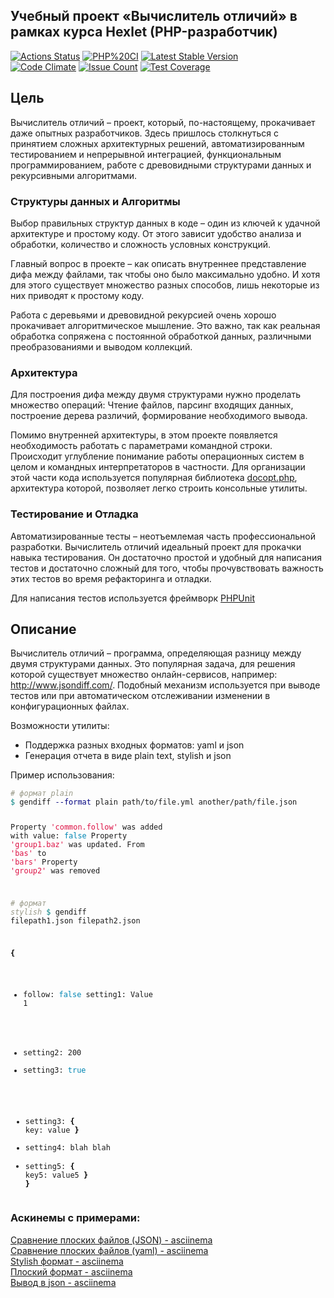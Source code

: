 ## Учебный проект «Вычислитель отличий» в рамках курса Hexlet (PHP-разработчик)
[![Actions Status](https://github.com/MT-cod/php-project-lvl2/workflows/hexlet-check/badge.svg)](https://github.com/MT-cod/php-project-lvl2/actions)
[![PHP%20CI](https://github.com/MT-cod/php-project-lvl2/workflows/PHP%20CI/badge.svg)](https://github.com/MT-cod/php-project-lvl2/actions)
[![Latest Stable Version](https://img.shields.io/packagist/v/mt-cod/php-project-lvl2.svg)](https://packagist.org/packages/mt-cod/php-project-lvl2)
<br>
[![Code Climate](https://codeclimate.com/github/MT-cod/php-project-lvl2/badges/gpa.svg)](https://codeclimate.com/github/MT-cod/php-project-lvl2)
[![Issue Count](https://codeclimate.com/github/MT-cod/php-project-lvl2/badges/issue_count.svg)](https://codeclimate.com/github/MT-cod/php-project-lvl2/issues)
[![Test Coverage](https://codeclimate.com/github/MT-cod/php-project-lvl2/badges/coverage.svg)](https://codeclimate.com/github/MT-cod/php-project-lvl2/coverage)


<h2>Цель</h2>

<p>Вычислитель отличий – проект, который, по-настоящему, прокачивает даже опытных разработчиков. Здесь пришлось столкнуться с принятием сложных архитектурных решений, автоматизированным тестированием и непрерывной интеграцией, функциональным программированием, работе с древовидными структурами данных и рекурсивными алгоритмами.</p>

<h3>Структуры данных и Алгоритмы</h3>
<p>Выбор правильных структур данных в коде – один из ключей к удачной архитектуре и простому коду. От этого зависит удобство анализа и обработки, количество и сложность условных конструкций.</p>

<p>Главный вопрос в проекте – как описать внутреннее представление дифа между файлами, так чтобы оно было максимально удобно. И хотя для этого существует множество разных способов, лишь некоторые из них приводят к простому коду.</p>

<p>Работа с деревьями и древовидной рекурсией очень хорошо прокачивает алгоритмическое мышление. Это важно, так как реальная обработка сопряжена с постоянной обработкой данных, различными преобразованиями и выводом коллекций.</p>

<h3>Архитектура</h3>
<p>Для построения дифа между двумя структурами нужно проделать множество операций: Чтение файлов, парсинг входящих данных, построение дерева различий, формирование необходимого вывода.</p>

<p>Помимо внутренней архитектуры, в этом проекте появляется необходимость работать с параметрами командной строки. Происходит углубление понимание работы операционных систем в целом и командных интерпретаторов в частности. Для организации этой части кода используется популярная библиотека <a href="https://github.com/docopt/docopt.php" target="_blank" rel="nofollow">docopt.php</a>, архитектура которой, позволяет легко строить консольные утилиты.</p>

<h3>Тестирование и Отладка</h3>
<p>Автоматизированные тесты – неотъемлемая часть профессиональной разработки. Вычислитель отличий идеальный проект для прокачки навыка тестирования. Он достаточно простой и удобный для написания тестов и достаточно сложный для того, чтобы прочувствовать важность этих тестов во время рефакторинга и отладки.</p>

<p>Для написания тестов используется фреймворк <a href="https://phpunit.de/" target="_blank" rel="nofollow">PHPUnit</a></p>
<h2 id="opisanie">Описание</h2>
<p>Вычислитель отличий –&nbsp;программа, определяющая разницу между двумя структурами данных. Это популярная задача, для решения которой существует множество онлайн-сервисов, например: <a href="http://www.jsondiff.com/" target="_blank">http://www.jsondiff.com/</a>. Подобный механизм используется при выводе тестов или при автоматическом отслеживании изменении в конфигурационных файлах.</p>

<p>Возможности утилиты:</p>

<ul>
<li>Поддержка разных входных форматов: yaml и json</li>
<li>Генерация отчета в виде plain text, stylish и json</li>
</ul>

<p>Пример использования:</p>
<pre class="hljs"><code class="shell"><span style="color: #999988;font-style: italic"># формат plain</span>
<span style="color: #008080">$ </span>gendiff <span style="color: #000080">--format</span> plain path/to/file.yml another/path/file.json

Property <span style="color: #d14">'common.follow'</span> was added with value: <span style="color: #0086B3">false
</span>Property <span style="color: #d14">'group1.baz'</span> was updated. From <span style="color: #d14">'bas'</span> to <span style="color: #d14">'bars'</span>
Property <span style="color: #d14">'group2'</span> was removed

<span style="color: #999988;font-style: italic"># формат stylish</span>
<span style="color: #008080">$ </span>gendiff filepath1.json filepath2.json

<span style="color: #000000;font-weight: bold">{</span>
+ follow: <span style="color: #0086B3">false
  </span>setting1: Value 1
- setting2: 200
- setting3: <span style="color: #0086B3">true</span>
+ setting3: <span style="color: #000000;font-weight: bold">{</span>
  key: value
  <span style="color: #000000;font-weight: bold">}</span>
+ setting4: blah blah
+ setting5: <span style="color: #000000;font-weight: bold">{</span>
  key5: value5
  <span style="color: #000000;font-weight: bold">}</span>
  <span style="color: #000000;font-weight: bold">}</span>
  </code></pre>
</div>

<h3>Аскинемы с примерами:</h3>

<a href="https://asciinema.org/a/HwX4IjYjV6YhX6jvt9GvosWrD">Сравнение плоских файлов (JSON) - asciinema</a>
<br>
<a href="https://asciinema.org/a/JY3Wz4d0U1FKWPs4edWREFnSg">Сравнение плоских файлов (yaml) - asciinema</a>
<br>
<a href="https://asciinema.org/a/Kv81V5RZsYLDOpfzaL5TpCKn1">Stylish формат - asciinema</a>
<br>
<a href="https://asciinema.org/a/o3W5gWcVmrGADGQFvkAxLykFG">Плоский формат - asciinema</a>
<br>
<a href="https://asciinema.org/a/OS4XBf5ARzSuswo5BYOzQRCk7">Вывод в json - asciinema</a>
